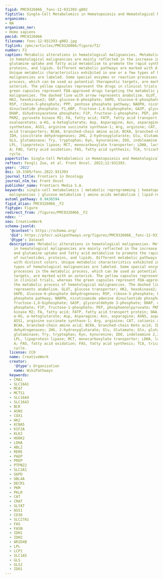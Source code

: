```yaml
---
figid: PMC9326066__fonc-12-931393-g002
figtitle: Single-Cell Metabolomics in Hematopoiesis and Hematological Malignancies
organisms:
- NA
organisms_ner:
- Homo sapiens
pmcid: PMC9326066
filename: fonc-12-931393-g002.jpg
figlink: /pmc/articles/PMC9326066/figure/f2/
number: F2
caption: Metabolic alterations in hematological malignancies. Metabolic alterations
  in hematological malignancies are mainly reflected in the increase in glucose and
  glutamine uptake and fatty acid metabolism to promote the rapid synthesis of nucleotides,
  proteins, and lipids. Different metabolic pathways are marked with distinct colors.
  Unique metabolic characteristics exhibited in one or a few types of hematological
  malignancies are labeled. Some special enzymes or reaction processes in the metabolic
  process, which can be used as potential therapeutic targets, are marked with an
  asterisk. The yellow capsules represent the drugs in clinical trials, whereas the
  green capsules represent FDA-approved drugs targeting the metabolic process of hematological
  malignancies. The dashed line with arrow represents anabolism. GLUT, glucose transporter;
  HK2, hexokinase2; G6P, glucose-6-phosphate; G6PD, Glucose-6-phosphate dehydrogenase;
  R5P, ribose-5-phosphate; PPP, pentose phosphate pathway; NADPH, nicotinamide adenine
  dinucleotide phosphate; F1,6BP, fructose-1,6-biphosphate; GA3P, glyceraldehyde 3-phosphate;
  DHAP, dihydroxyacetone phosphate; F1P, fructose-1-phosphate; PEP, phosphoenolpyruvate;
  PKM2, pyruvate kinase M2; FA, fatty acid; FATP, fatty acid transport protein; OAA,
  oxaloacetate; α-KG, α-ketoglutarate; Asp, Asparagine; Asn, asparagine; ASNS, asparagine
  synthetase, ASS1, arginine succinate synthase-1; Arg, arginine; CAT, cationic amino
  acid transporters; BCAA, branched-chain amino acid; BCKA, branched-chain Keto acid;
  IDH, isocitrate dehydrogenases; 2HG, 2-hydroxyglutarate; Glu, Glutamate; Gln, glutamine;
  GLS, glutaminase; Try, tryptophan; Kyn, kynurenine; IDO, indoleamine 2,3-dioxygenase,
  LPL, lipoprotein lipase; MCT, monocarboxylate transporter; LDHA, lactate dehydrogenase
  A; FAO, fatty acid oxidation; FAS, fatty acid synthesis; TCA, tricarboxylic acid
  cycle.
papertitle: Single-Cell Metabolomics in Hematopoiesis and Hematological Malignancies.
reftext: Fengli Zuo, et al. Front Oncol. 2022;12:931393.
year: '2022'
doi: 10.3389/fonc.2022.931393
journal_title: Frontiers in Oncology
journal_nlm_ta: Front Oncol
publisher_name: Frontiers Media S.A.
keywords: single-cell metabolomics | metabolic reprogramming | hematopoiesis | hematological
  malignancies | glucose metabolism | amino acids metabolism | lipid-related metabolism
automl_pathway: 0.9436594
figid_alias: PMC9326066__F2
figtype: Figure
redirect_from: /figures/PMC9326066__F2
ndex: ''
seo: CreativeWork
schema-jsonld:
  '@context': https://schema.org/
  '@id': https://pfocr.wikipathways.org/figures/PMC9326066__fonc-12-931393-g002.html
  '@type': Dataset
  description: Metabolic alterations in hematological malignancies. Metabolic alterations
    in hematological malignancies are mainly reflected in the increase in glucose
    and glutamine uptake and fatty acid metabolism to promote the rapid synthesis
    of nucleotides, proteins, and lipids. Different metabolic pathways are marked
    with distinct colors. Unique metabolic characteristics exhibited in one or a few
    types of hematological malignancies are labeled. Some special enzymes or reaction
    processes in the metabolic process, which can be used as potential therapeutic
    targets, are marked with an asterisk. The yellow capsules represent the drugs
    in clinical trials, whereas the green capsules represent FDA-approved drugs targeting
    the metabolic process of hematological malignancies. The dashed line with arrow
    represents anabolism. GLUT, glucose transporter; HK2, hexokinase2; G6P, glucose-6-phosphate;
    G6PD, Glucose-6-phosphate dehydrogenase; R5P, ribose-5-phosphate; PPP, pentose
    phosphate pathway; NADPH, nicotinamide adenine dinucleotide phosphate; F1,6BP,
    fructose-1,6-biphosphate; GA3P, glyceraldehyde 3-phosphate; DHAP, dihydroxyacetone
    phosphate; F1P, fructose-1-phosphate; PEP, phosphoenolpyruvate; PKM2, pyruvate
    kinase M2; FA, fatty acid; FATP, fatty acid transport protein; OAA, oxaloacetate;
    α-KG, α-ketoglutarate; Asp, Asparagine; Asn, asparagine; ASNS, asparagine synthetase,
    ASS1, arginine succinate synthase-1; Arg, arginine; CAT, cationic amino acid transporters;
    BCAA, branched-chain amino acid; BCKA, branched-chain Keto acid; IDH, isocitrate
    dehydrogenases; 2HG, 2-hydroxyglutarate; Glu, Glutamate; Gln, glutamine; GLS,
    glutaminase; Try, tryptophan; Kyn, kynurenine; IDO, indoleamine 2,3-dioxygenase,
    LPL, lipoprotein lipase; MCT, monocarboxylate transporter; LDHA, lactate dehydrogenase
    A; FAO, fatty acid oxidation; FAS, fatty acid synthesis; TCA, tricarboxylic acid
    cycle.
  license: CC0
  name: CreativeWork
  creator:
    '@type': Organization
    name: WikiPathways
  keywords:
  - CMA1
  - SLC16A1
  - MCAT
  - MCTS1
  - SLC16A4
  - SLC16A3
  - BCR
  - ASNS
  - COX1
  - HK2
  - KCNA5
  - KIF2A
  - KLK2
  - HOOK2
  - LDHA
  - ABL2
  - RERE
  - PAEP
  - PREP
  - PTPN22
  - SLC2A1
  - G6PD
  - UBL4A
  - DECR1
  - PKM
  - PKLR
  - CAT
  - CRAT
  - GLYAT
  - ASS1
  - CD36
  - SLC27A1
  - FAS
  - FASN
  - IDH1
  - IDH2
  - ARID4B
  - LPL
  - LCP1
  - SLC1A5
  - GLS
  - GLS2
  - IDO1
---
```

